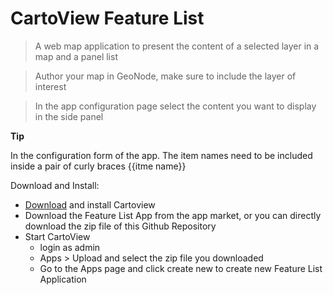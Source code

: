 # CartoView Feature List

>  A web map application to present the content of a selected layer in a map and a panel list

> Author your map in GeoNode, make sure to include the layer of interest

> In the app configuration page select the content you want to display in the side panel

__Tip__

In the configuration form of the app. The item names need to be included inside a pair of curly braces {{itme name}}

Download and Install:
- [Download](http://cartologic.com/cartoview/download/) and install Cartoview 
-  Download the Feature List App from the app market, or you can directly download the zip file of this Github Repository
- Start CartoView
    * login as admin
    * Apps > Upload and select the zip file you downloaded
	* Go to the Apps page and click create new to create new Feature List Application
